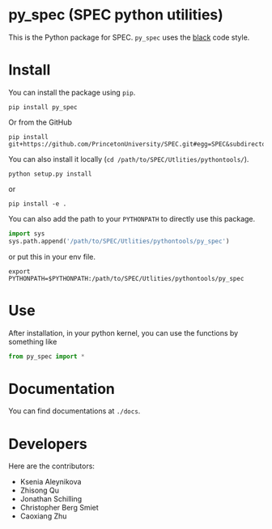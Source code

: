 py_spec (SPEC python utilities)
======

This is the Python package for SPEC.
`py_spec` uses the [black](https://black.readthedocs.io/en/stable/index.html) code style.

Install
======

You can install the package using `pip`.

```
pip install py_spec
```

Or from the GitHub

```
pip install git+https://github.com/PrincetonUniversity/SPEC.git#egg=SPEC&subdirectory=Utilities/pythontools
```

You can also install it locally (`cd /path/to/SPEC/Utlities/pythontools/`).

```
python setup.py install
```
or
```
pip install -e .
```

You can also add the path to your `PYTHONPATH` to directly use this package.
```python
import sys
sys.path.append('/path/to/SPEC/Utlities/pythontools/py_spec')
```

or put this in your env file.
```
export PYTHONPATH=$PYTHONPATH:/path/to/SPEC/Utlities/pythontools/py_spec
```

Use
======

After installation, in your python kernel, you can use the functions by something like
```python
from py_spec import *
```

Documentation
======
You can find documentations at `./docs`.

Developers
======
Here are the contributors:

- Ksenia Aleynikova
- Zhisong Qu
- Jonathan Schilling
- Christopher Berg Smiet
- Caoxiang Zhu
